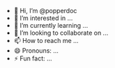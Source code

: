 - 👋 Hi, I’m @popperdoc
- 👀 I’m interested in ...
- 🌱 I’m currently learning ...
- 💞️ I’m looking to collaborate on ...
- 📫 How to reach me ...
- 😄 Pronouns: ...
- ⚡ Fun fact: ...

<!---
popperdoc/popperdoc is a ✨ special ✨ repository because its `README.md` (this file) appears on your GitHub profile.
You can click the Preview link to take a look at your changes.
--->
